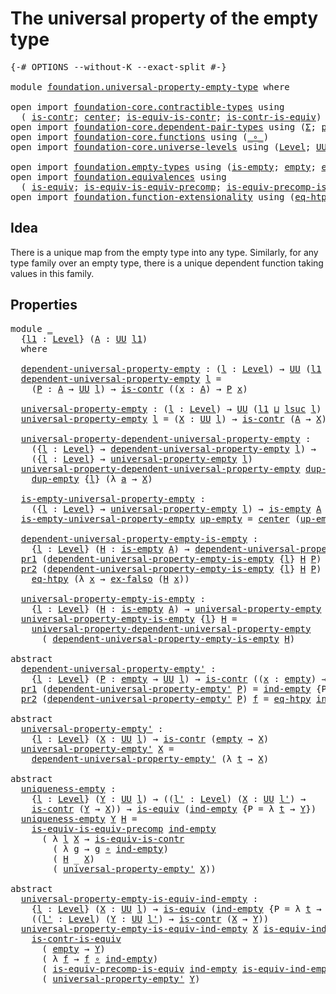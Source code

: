# The universal property of the empty type

<pre class="Agda"><a id="53" class="Symbol">{-#</a> <a id="57" class="Keyword">OPTIONS</a> <a id="65" class="Pragma">--without-K</a> <a id="77" class="Pragma">--exact-split</a> <a id="91" class="Symbol">#-}</a>

<a id="96" class="Keyword">module</a> <a id="103" href="foundation.universal-property-empty-type.html" class="Module">foundation.universal-property-empty-type</a> <a id="144" class="Keyword">where</a>

<a id="151" class="Keyword">open</a> <a id="156" class="Keyword">import</a> <a id="163" href="foundation-core.contractible-types.html" class="Module">foundation-core.contractible-types</a> <a id="198" class="Keyword">using</a>
  <a id="206" class="Symbol">(</a> <a id="208" href="foundation-core.contractible-types.html#992" class="Function">is-contr</a><a id="216" class="Symbol">;</a> <a id="218" href="foundation-core.contractible-types.html#1085" class="Function">center</a><a id="224" class="Symbol">;</a> <a id="226" href="foundation-core.contractible-types.html#4040" class="Function">is-equiv-is-contr</a><a id="243" class="Symbol">;</a> <a id="245" href="foundation-core.contractible-types.html#3005" class="Function">is-contr-is-equiv</a><a id="262" class="Symbol">)</a>
<a id="264" class="Keyword">open</a> <a id="269" class="Keyword">import</a> <a id="276" href="foundation-core.dependent-pair-types.html" class="Module">foundation-core.dependent-pair-types</a> <a id="313" class="Keyword">using</a> <a id="319" class="Symbol">(</a><a id="320" href="foundation-core.dependent-pair-types.html#502" class="Record">Σ</a><a id="321" class="Symbol">;</a> <a id="323" href="foundation-core.dependent-pair-types.html#575" class="InductiveConstructor">pair</a><a id="327" class="Symbol">;</a> <a id="329" href="foundation-core.dependent-pair-types.html#592" class="Field">pr1</a><a id="332" class="Symbol">;</a> <a id="334" href="foundation-core.dependent-pair-types.html#604" class="Field">pr2</a><a id="337" class="Symbol">)</a>
<a id="339" class="Keyword">open</a> <a id="344" class="Keyword">import</a> <a id="351" href="foundation-core.functions.html" class="Module">foundation-core.functions</a> <a id="377" class="Keyword">using</a> <a id="383" class="Symbol">(</a><a id="384" href="foundation-core.functions.html#407" class="Function Operator">_∘_</a><a id="387" class="Symbol">)</a>
<a id="389" class="Keyword">open</a> <a id="394" class="Keyword">import</a> <a id="401" href="foundation-core.universe-levels.html" class="Module">foundation-core.universe-levels</a> <a id="433" class="Keyword">using</a> <a id="439" class="Symbol">(</a><a id="440" href="Agda.Primitive.html#597" class="Postulate">Level</a><a id="445" class="Symbol">;</a> <a id="447" href="foundation-core.universe-levels.html#222" class="Primitive">UU</a><a id="449" class="Symbol">;</a> <a id="451" href="Agda.Primitive.html#810" class="Primitive Operator">_⊔_</a><a id="454" class="Symbol">;</a> <a id="456" href="Agda.Primitive.html#780" class="Primitive">lsuc</a><a id="460" class="Symbol">)</a>

<a id="463" class="Keyword">open</a> <a id="468" class="Keyword">import</a> <a id="475" href="foundation.empty-types.html" class="Module">foundation.empty-types</a> <a id="498" class="Keyword">using</a> <a id="504" class="Symbol">(</a><a id="505" href="foundation-core.empty-types.html#1215" class="Function">is-empty</a><a id="513" class="Symbol">;</a> <a id="515" href="foundation-core.empty-types.html#1044" class="Datatype">empty</a><a id="520" class="Symbol">;</a> <a id="522" href="foundation-core.empty-types.html#1147" class="Function">ex-falso</a><a id="530" class="Symbol">;</a> <a id="532" href="foundation-core.empty-types.html#1068" class="Function">ind-empty</a><a id="541" class="Symbol">)</a>
<a id="543" class="Keyword">open</a> <a id="548" class="Keyword">import</a> <a id="555" href="foundation.equivalences.html" class="Module">foundation.equivalences</a> <a id="579" class="Keyword">using</a>
  <a id="587" class="Symbol">(</a> <a id="589" href="foundation-core.equivalences.html#1542" class="Function">is-equiv</a><a id="597" class="Symbol">;</a> <a id="599" href="foundation.equivalences.html#9571" class="Function">is-equiv-is-equiv-precomp</a><a id="624" class="Symbol">;</a> <a id="626" href="foundation.equivalences.html#7869" class="Function">is-equiv-precomp-is-equiv</a><a id="651" class="Symbol">)</a>
<a id="653" class="Keyword">open</a> <a id="658" class="Keyword">import</a> <a id="665" href="foundation.function-extensionality.html" class="Module">foundation.function-extensionality</a> <a id="700" class="Keyword">using</a> <a id="706" class="Symbol">(</a><a id="707" href="foundation-core.function-extensionality.html#1464" class="Function">eq-htpy</a><a id="714" class="Symbol">)</a>
</pre>
## Idea

There is a unique map from the empty type into any type. Similarly, for any type family over an empty type, there is a unique dependent function taking values in this family.

## Properties

<pre class="Agda"><a id="929" class="Keyword">module</a> <a id="936" href="foundation.universal-property-empty-type.html#936" class="Module">_</a>
  <a id="940" class="Symbol">{</a><a id="941" href="foundation.universal-property-empty-type.html#941" class="Bound">l1</a> <a id="944" class="Symbol">:</a> <a id="946" href="Agda.Primitive.html#597" class="Postulate">Level</a><a id="951" class="Symbol">}</a> <a id="953" class="Symbol">(</a><a id="954" href="foundation.universal-property-empty-type.html#954" class="Bound">A</a> <a id="956" class="Symbol">:</a> <a id="958" href="foundation-core.universe-levels.html#222" class="Primitive">UU</a> <a id="961" href="foundation.universal-property-empty-type.html#941" class="Bound">l1</a><a id="963" class="Symbol">)</a>
  <a id="967" class="Keyword">where</a>

  <a id="976" href="foundation.universal-property-empty-type.html#976" class="Function">dependent-universal-property-empty</a> <a id="1011" class="Symbol">:</a> <a id="1013" class="Symbol">(</a><a id="1014" href="foundation.universal-property-empty-type.html#1014" class="Bound">l</a> <a id="1016" class="Symbol">:</a> <a id="1018" href="Agda.Primitive.html#597" class="Postulate">Level</a><a id="1023" class="Symbol">)</a> <a id="1025" class="Symbol">→</a> <a id="1027" href="foundation-core.universe-levels.html#222" class="Primitive">UU</a> <a id="1030" class="Symbol">(</a><a id="1031" href="foundation.universal-property-empty-type.html#941" class="Bound">l1</a> <a id="1034" href="Agda.Primitive.html#810" class="Primitive Operator">⊔</a> <a id="1036" href="Agda.Primitive.html#780" class="Primitive">lsuc</a> <a id="1041" href="foundation.universal-property-empty-type.html#1014" class="Bound">l</a><a id="1042" class="Symbol">)</a>
  <a id="1046" href="foundation.universal-property-empty-type.html#976" class="Function">dependent-universal-property-empty</a> <a id="1081" href="foundation.universal-property-empty-type.html#1081" class="Bound">l</a> <a id="1083" class="Symbol">=</a>
    <a id="1089" class="Symbol">(</a><a id="1090" href="foundation.universal-property-empty-type.html#1090" class="Bound">P</a> <a id="1092" class="Symbol">:</a> <a id="1094" href="foundation.universal-property-empty-type.html#954" class="Bound">A</a> <a id="1096" class="Symbol">→</a> <a id="1098" href="foundation-core.universe-levels.html#222" class="Primitive">UU</a> <a id="1101" href="foundation.universal-property-empty-type.html#1081" class="Bound">l</a><a id="1102" class="Symbol">)</a> <a id="1104" class="Symbol">→</a> <a id="1106" href="foundation-core.contractible-types.html#992" class="Function">is-contr</a> <a id="1115" class="Symbol">((</a><a id="1117" href="foundation.universal-property-empty-type.html#1117" class="Bound">x</a> <a id="1119" class="Symbol">:</a> <a id="1121" href="foundation.universal-property-empty-type.html#954" class="Bound">A</a><a id="1122" class="Symbol">)</a> <a id="1124" class="Symbol">→</a> <a id="1126" href="foundation.universal-property-empty-type.html#1090" class="Bound">P</a> <a id="1128" href="foundation.universal-property-empty-type.html#1117" class="Bound">x</a><a id="1129" class="Symbol">)</a>

  <a id="1134" href="foundation.universal-property-empty-type.html#1134" class="Function">universal-property-empty</a> <a id="1159" class="Symbol">:</a> <a id="1161" class="Symbol">(</a><a id="1162" href="foundation.universal-property-empty-type.html#1162" class="Bound">l</a> <a id="1164" class="Symbol">:</a> <a id="1166" href="Agda.Primitive.html#597" class="Postulate">Level</a><a id="1171" class="Symbol">)</a> <a id="1173" class="Symbol">→</a> <a id="1175" href="foundation-core.universe-levels.html#222" class="Primitive">UU</a> <a id="1178" class="Symbol">(</a><a id="1179" href="foundation.universal-property-empty-type.html#941" class="Bound">l1</a> <a id="1182" href="Agda.Primitive.html#810" class="Primitive Operator">⊔</a> <a id="1184" href="Agda.Primitive.html#780" class="Primitive">lsuc</a> <a id="1189" href="foundation.universal-property-empty-type.html#1162" class="Bound">l</a><a id="1190" class="Symbol">)</a>
  <a id="1194" href="foundation.universal-property-empty-type.html#1134" class="Function">universal-property-empty</a> <a id="1219" href="foundation.universal-property-empty-type.html#1219" class="Bound">l</a> <a id="1221" class="Symbol">=</a> <a id="1223" class="Symbol">(</a><a id="1224" href="foundation.universal-property-empty-type.html#1224" class="Bound">X</a> <a id="1226" class="Symbol">:</a> <a id="1228" href="foundation-core.universe-levels.html#222" class="Primitive">UU</a> <a id="1231" href="foundation.universal-property-empty-type.html#1219" class="Bound">l</a><a id="1232" class="Symbol">)</a> <a id="1234" class="Symbol">→</a> <a id="1236" href="foundation-core.contractible-types.html#992" class="Function">is-contr</a> <a id="1245" class="Symbol">(</a><a id="1246" href="foundation.universal-property-empty-type.html#954" class="Bound">A</a> <a id="1248" class="Symbol">→</a> <a id="1250" href="foundation.universal-property-empty-type.html#1224" class="Bound">X</a><a id="1251" class="Symbol">)</a>

  <a id="1256" href="foundation.universal-property-empty-type.html#1256" class="Function">universal-property-dependent-universal-property-empty</a> <a id="1310" class="Symbol">:</a>
    <a id="1316" class="Symbol">({</a><a id="1318" href="foundation.universal-property-empty-type.html#1318" class="Bound">l</a> <a id="1320" class="Symbol">:</a> <a id="1322" href="Agda.Primitive.html#597" class="Postulate">Level</a><a id="1327" class="Symbol">}</a> <a id="1329" class="Symbol">→</a> <a id="1331" href="foundation.universal-property-empty-type.html#976" class="Function">dependent-universal-property-empty</a> <a id="1366" href="foundation.universal-property-empty-type.html#1318" class="Bound">l</a><a id="1367" class="Symbol">)</a> <a id="1369" class="Symbol">→</a>
    <a id="1375" class="Symbol">({</a><a id="1377" href="foundation.universal-property-empty-type.html#1377" class="Bound">l</a> <a id="1379" class="Symbol">:</a> <a id="1381" href="Agda.Primitive.html#597" class="Postulate">Level</a><a id="1386" class="Symbol">}</a> <a id="1388" class="Symbol">→</a> <a id="1390" href="foundation.universal-property-empty-type.html#1134" class="Function">universal-property-empty</a> <a id="1415" href="foundation.universal-property-empty-type.html#1377" class="Bound">l</a><a id="1416" class="Symbol">)</a>
  <a id="1420" href="foundation.universal-property-empty-type.html#1256" class="Function">universal-property-dependent-universal-property-empty</a> <a id="1474" href="foundation.universal-property-empty-type.html#1474" class="Bound">dup-empty</a> <a id="1484" class="Symbol">{</a><a id="1485" href="foundation.universal-property-empty-type.html#1485" class="Bound">l</a><a id="1486" class="Symbol">}</a> <a id="1488" href="foundation.universal-property-empty-type.html#1488" class="Bound">X</a> <a id="1490" class="Symbol">=</a>
    <a id="1496" href="foundation.universal-property-empty-type.html#1474" class="Bound">dup-empty</a> <a id="1506" class="Symbol">{</a><a id="1507" href="foundation.universal-property-empty-type.html#1485" class="Bound">l</a><a id="1508" class="Symbol">}</a> <a id="1510" class="Symbol">(λ</a> <a id="1513" href="foundation.universal-property-empty-type.html#1513" class="Bound">a</a> <a id="1515" class="Symbol">→</a> <a id="1517" href="foundation.universal-property-empty-type.html#1488" class="Bound">X</a><a id="1518" class="Symbol">)</a>

  <a id="1523" href="foundation.universal-property-empty-type.html#1523" class="Function">is-empty-universal-property-empty</a> <a id="1557" class="Symbol">:</a>
    <a id="1563" class="Symbol">({</a><a id="1565" href="foundation.universal-property-empty-type.html#1565" class="Bound">l</a> <a id="1567" class="Symbol">:</a> <a id="1569" href="Agda.Primitive.html#597" class="Postulate">Level</a><a id="1574" class="Symbol">}</a> <a id="1576" class="Symbol">→</a> <a id="1578" href="foundation.universal-property-empty-type.html#1134" class="Function">universal-property-empty</a> <a id="1603" href="foundation.universal-property-empty-type.html#1565" class="Bound">l</a><a id="1604" class="Symbol">)</a> <a id="1606" class="Symbol">→</a> <a id="1608" href="foundation-core.empty-types.html#1215" class="Function">is-empty</a> <a id="1617" href="foundation.universal-property-empty-type.html#954" class="Bound">A</a>
  <a id="1621" href="foundation.universal-property-empty-type.html#1523" class="Function">is-empty-universal-property-empty</a> <a id="1655" href="foundation.universal-property-empty-type.html#1655" class="Bound">up-empty</a> <a id="1664" class="Symbol">=</a> <a id="1666" href="foundation-core.contractible-types.html#1085" class="Function">center</a> <a id="1673" class="Symbol">(</a><a id="1674" href="foundation.universal-property-empty-type.html#1655" class="Bound">up-empty</a> <a id="1683" href="foundation-core.empty-types.html#1044" class="Datatype">empty</a><a id="1688" class="Symbol">)</a>

  <a id="1693" href="foundation.universal-property-empty-type.html#1693" class="Function">dependent-universal-property-empty-is-empty</a> <a id="1737" class="Symbol">:</a>
    <a id="1743" class="Symbol">{</a><a id="1744" href="foundation.universal-property-empty-type.html#1744" class="Bound">l</a> <a id="1746" class="Symbol">:</a> <a id="1748" href="Agda.Primitive.html#597" class="Postulate">Level</a><a id="1753" class="Symbol">}</a> <a id="1755" class="Symbol">(</a><a id="1756" href="foundation.universal-property-empty-type.html#1756" class="Bound">H</a> <a id="1758" class="Symbol">:</a> <a id="1760" href="foundation-core.empty-types.html#1215" class="Function">is-empty</a> <a id="1769" href="foundation.universal-property-empty-type.html#954" class="Bound">A</a><a id="1770" class="Symbol">)</a> <a id="1772" class="Symbol">→</a> <a id="1774" href="foundation.universal-property-empty-type.html#976" class="Function">dependent-universal-property-empty</a> <a id="1809" href="foundation.universal-property-empty-type.html#1744" class="Bound">l</a>
  <a id="1813" href="foundation-core.dependent-pair-types.html#592" class="Field">pr1</a> <a id="1817" class="Symbol">(</a><a id="1818" href="foundation.universal-property-empty-type.html#1693" class="Function">dependent-universal-property-empty-is-empty</a> <a id="1862" class="Symbol">{</a><a id="1863" href="foundation.universal-property-empty-type.html#1863" class="Bound">l</a><a id="1864" class="Symbol">}</a> <a id="1866" href="foundation.universal-property-empty-type.html#1866" class="Bound">H</a> <a id="1868" href="foundation.universal-property-empty-type.html#1868" class="Bound">P</a><a id="1869" class="Symbol">)</a> <a id="1871" href="foundation.universal-property-empty-type.html#1871" class="Bound">x</a> <a id="1873" class="Symbol">=</a> <a id="1875" href="foundation-core.empty-types.html#1147" class="Function">ex-falso</a> <a id="1884" class="Symbol">(</a><a id="1885" href="foundation.universal-property-empty-type.html#1866" class="Bound">H</a> <a id="1887" href="foundation.universal-property-empty-type.html#1871" class="Bound">x</a><a id="1888" class="Symbol">)</a>
  <a id="1892" href="foundation-core.dependent-pair-types.html#604" class="Field">pr2</a> <a id="1896" class="Symbol">(</a><a id="1897" href="foundation.universal-property-empty-type.html#1693" class="Function">dependent-universal-property-empty-is-empty</a> <a id="1941" class="Symbol">{</a><a id="1942" href="foundation.universal-property-empty-type.html#1942" class="Bound">l</a><a id="1943" class="Symbol">}</a> <a id="1945" href="foundation.universal-property-empty-type.html#1945" class="Bound">H</a> <a id="1947" href="foundation.universal-property-empty-type.html#1947" class="Bound">P</a><a id="1948" class="Symbol">)</a> <a id="1950" href="foundation.universal-property-empty-type.html#1950" class="Bound">f</a> <a id="1952" class="Symbol">=</a>
    <a id="1958" href="foundation-core.function-extensionality.html#1464" class="Function">eq-htpy</a> <a id="1966" class="Symbol">(λ</a> <a id="1969" href="foundation.universal-property-empty-type.html#1969" class="Bound">x</a> <a id="1971" class="Symbol">→</a> <a id="1973" href="foundation-core.empty-types.html#1147" class="Function">ex-falso</a> <a id="1982" class="Symbol">(</a><a id="1983" href="foundation.universal-property-empty-type.html#1945" class="Bound">H</a> <a id="1985" href="foundation.universal-property-empty-type.html#1969" class="Bound">x</a><a id="1986" class="Symbol">))</a>
  
  <a id="1994" href="foundation.universal-property-empty-type.html#1994" class="Function">universal-property-empty-is-empty</a> <a id="2028" class="Symbol">:</a>
    <a id="2034" class="Symbol">{</a><a id="2035" href="foundation.universal-property-empty-type.html#2035" class="Bound">l</a> <a id="2037" class="Symbol">:</a> <a id="2039" href="Agda.Primitive.html#597" class="Postulate">Level</a><a id="2044" class="Symbol">}</a> <a id="2046" class="Symbol">(</a><a id="2047" href="foundation.universal-property-empty-type.html#2047" class="Bound">H</a> <a id="2049" class="Symbol">:</a> <a id="2051" href="foundation-core.empty-types.html#1215" class="Function">is-empty</a> <a id="2060" href="foundation.universal-property-empty-type.html#954" class="Bound">A</a><a id="2061" class="Symbol">)</a> <a id="2063" class="Symbol">→</a> <a id="2065" href="foundation.universal-property-empty-type.html#1134" class="Function">universal-property-empty</a> <a id="2090" href="foundation.universal-property-empty-type.html#2035" class="Bound">l</a>
  <a id="2094" href="foundation.universal-property-empty-type.html#1994" class="Function">universal-property-empty-is-empty</a> <a id="2128" class="Symbol">{</a><a id="2129" href="foundation.universal-property-empty-type.html#2129" class="Bound">l</a><a id="2130" class="Symbol">}</a> <a id="2132" href="foundation.universal-property-empty-type.html#2132" class="Bound">H</a> <a id="2134" class="Symbol">=</a>
    <a id="2140" href="foundation.universal-property-empty-type.html#1256" class="Function">universal-property-dependent-universal-property-empty</a>
      <a id="2200" class="Symbol">(</a> <a id="2202" href="foundation.universal-property-empty-type.html#1693" class="Function">dependent-universal-property-empty-is-empty</a> <a id="2246" href="foundation.universal-property-empty-type.html#2132" class="Bound">H</a><a id="2247" class="Symbol">)</a>

<a id="2250" class="Keyword">abstract</a>
  <a id="dependent-universal-property-empty&#39;"></a><a id="2261" href="foundation.universal-property-empty-type.html#2261" class="Function">dependent-universal-property-empty&#39;</a> <a id="2297" class="Symbol">:</a>
    <a id="2303" class="Symbol">{</a><a id="2304" href="foundation.universal-property-empty-type.html#2304" class="Bound">l</a> <a id="2306" class="Symbol">:</a> <a id="2308" href="Agda.Primitive.html#597" class="Postulate">Level</a><a id="2313" class="Symbol">}</a> <a id="2315" class="Symbol">(</a><a id="2316" href="foundation.universal-property-empty-type.html#2316" class="Bound">P</a> <a id="2318" class="Symbol">:</a> <a id="2320" href="foundation-core.empty-types.html#1044" class="Datatype">empty</a> <a id="2326" class="Symbol">→</a> <a id="2328" href="foundation-core.universe-levels.html#222" class="Primitive">UU</a> <a id="2331" href="foundation.universal-property-empty-type.html#2304" class="Bound">l</a><a id="2332" class="Symbol">)</a> <a id="2334" class="Symbol">→</a> <a id="2336" href="foundation-core.contractible-types.html#992" class="Function">is-contr</a> <a id="2345" class="Symbol">((</a><a id="2347" href="foundation.universal-property-empty-type.html#2347" class="Bound">x</a> <a id="2349" class="Symbol">:</a> <a id="2351" href="foundation-core.empty-types.html#1044" class="Datatype">empty</a><a id="2356" class="Symbol">)</a> <a id="2358" class="Symbol">→</a> <a id="2360" href="foundation.universal-property-empty-type.html#2316" class="Bound">P</a> <a id="2362" href="foundation.universal-property-empty-type.html#2347" class="Bound">x</a><a id="2363" class="Symbol">)</a>
  <a id="2367" href="foundation-core.dependent-pair-types.html#592" class="Field">pr1</a> <a id="2371" class="Symbol">(</a><a id="2372" href="foundation.universal-property-empty-type.html#2261" class="Function">dependent-universal-property-empty&#39;</a> <a id="2408" href="foundation.universal-property-empty-type.html#2408" class="Bound">P</a><a id="2409" class="Symbol">)</a> <a id="2411" class="Symbol">=</a> <a id="2413" href="foundation-core.empty-types.html#1068" class="Function">ind-empty</a> <a id="2423" class="Symbol">{</a><a id="2424" class="Argument">P</a> <a id="2426" class="Symbol">=</a> <a id="2428" href="foundation.universal-property-empty-type.html#2408" class="Bound">P</a><a id="2429" class="Symbol">}</a>
  <a id="2433" href="foundation-core.dependent-pair-types.html#604" class="Field">pr2</a> <a id="2437" class="Symbol">(</a><a id="2438" href="foundation.universal-property-empty-type.html#2261" class="Function">dependent-universal-property-empty&#39;</a> <a id="2474" href="foundation.universal-property-empty-type.html#2474" class="Bound">P</a><a id="2475" class="Symbol">)</a> <a id="2477" href="foundation.universal-property-empty-type.html#2477" class="Bound">f</a> <a id="2479" class="Symbol">=</a> <a id="2481" href="foundation-core.function-extensionality.html#1464" class="Function">eq-htpy</a> <a id="2489" href="foundation-core.empty-types.html#1068" class="Function">ind-empty</a>

<a id="2500" class="Keyword">abstract</a>
  <a id="universal-property-empty&#39;"></a><a id="2511" href="foundation.universal-property-empty-type.html#2511" class="Function">universal-property-empty&#39;</a> <a id="2537" class="Symbol">:</a>
    <a id="2543" class="Symbol">{</a><a id="2544" href="foundation.universal-property-empty-type.html#2544" class="Bound">l</a> <a id="2546" class="Symbol">:</a> <a id="2548" href="Agda.Primitive.html#597" class="Postulate">Level</a><a id="2553" class="Symbol">}</a> <a id="2555" class="Symbol">(</a><a id="2556" href="foundation.universal-property-empty-type.html#2556" class="Bound">X</a> <a id="2558" class="Symbol">:</a> <a id="2560" href="foundation-core.universe-levels.html#222" class="Primitive">UU</a> <a id="2563" href="foundation.universal-property-empty-type.html#2544" class="Bound">l</a><a id="2564" class="Symbol">)</a> <a id="2566" class="Symbol">→</a> <a id="2568" href="foundation-core.contractible-types.html#992" class="Function">is-contr</a> <a id="2577" class="Symbol">(</a><a id="2578" href="foundation-core.empty-types.html#1044" class="Datatype">empty</a> <a id="2584" class="Symbol">→</a> <a id="2586" href="foundation.universal-property-empty-type.html#2556" class="Bound">X</a><a id="2587" class="Symbol">)</a>
  <a id="2591" href="foundation.universal-property-empty-type.html#2511" class="Function">universal-property-empty&#39;</a> <a id="2617" href="foundation.universal-property-empty-type.html#2617" class="Bound">X</a> <a id="2619" class="Symbol">=</a>
    <a id="2625" href="foundation.universal-property-empty-type.html#2261" class="Function">dependent-universal-property-empty&#39;</a> <a id="2661" class="Symbol">(λ</a> <a id="2664" href="foundation.universal-property-empty-type.html#2664" class="Bound">t</a> <a id="2666" class="Symbol">→</a> <a id="2668" href="foundation.universal-property-empty-type.html#2617" class="Bound">X</a><a id="2669" class="Symbol">)</a>

<a id="2672" class="Keyword">abstract</a>
  <a id="uniqueness-empty"></a><a id="2683" href="foundation.universal-property-empty-type.html#2683" class="Function">uniqueness-empty</a> <a id="2700" class="Symbol">:</a>
    <a id="2706" class="Symbol">{</a><a id="2707" href="foundation.universal-property-empty-type.html#2707" class="Bound">l</a> <a id="2709" class="Symbol">:</a> <a id="2711" href="Agda.Primitive.html#597" class="Postulate">Level</a><a id="2716" class="Symbol">}</a> <a id="2718" class="Symbol">(</a><a id="2719" href="foundation.universal-property-empty-type.html#2719" class="Bound">Y</a> <a id="2721" class="Symbol">:</a> <a id="2723" href="foundation-core.universe-levels.html#222" class="Primitive">UU</a> <a id="2726" href="foundation.universal-property-empty-type.html#2707" class="Bound">l</a><a id="2727" class="Symbol">)</a> <a id="2729" class="Symbol">→</a> <a id="2731" class="Symbol">((</a><a id="2733" href="foundation.universal-property-empty-type.html#2733" class="Bound">l&#39;</a> <a id="2736" class="Symbol">:</a> <a id="2738" href="Agda.Primitive.html#597" class="Postulate">Level</a><a id="2743" class="Symbol">)</a> <a id="2745" class="Symbol">(</a><a id="2746" href="foundation.universal-property-empty-type.html#2746" class="Bound">X</a> <a id="2748" class="Symbol">:</a> <a id="2750" href="foundation-core.universe-levels.html#222" class="Primitive">UU</a> <a id="2753" href="foundation.universal-property-empty-type.html#2733" class="Bound">l&#39;</a><a id="2755" class="Symbol">)</a> <a id="2757" class="Symbol">→</a>
    <a id="2763" href="foundation-core.contractible-types.html#992" class="Function">is-contr</a> <a id="2772" class="Symbol">(</a><a id="2773" href="foundation.universal-property-empty-type.html#2719" class="Bound">Y</a> <a id="2775" class="Symbol">→</a> <a id="2777" href="foundation.universal-property-empty-type.html#2746" class="Bound">X</a><a id="2778" class="Symbol">))</a> <a id="2781" class="Symbol">→</a> <a id="2783" href="foundation-core.equivalences.html#1542" class="Function">is-equiv</a> <a id="2792" class="Symbol">(</a><a id="2793" href="foundation-core.empty-types.html#1068" class="Function">ind-empty</a> <a id="2803" class="Symbol">{</a><a id="2804" class="Argument">P</a> <a id="2806" class="Symbol">=</a> <a id="2808" class="Symbol">λ</a> <a id="2810" href="foundation.universal-property-empty-type.html#2810" class="Bound">t</a> <a id="2812" class="Symbol">→</a> <a id="2814" href="foundation.universal-property-empty-type.html#2719" class="Bound">Y</a><a id="2815" class="Symbol">})</a>
  <a id="2820" href="foundation.universal-property-empty-type.html#2683" class="Function">uniqueness-empty</a> <a id="2837" href="foundation.universal-property-empty-type.html#2837" class="Bound">Y</a> <a id="2839" href="foundation.universal-property-empty-type.html#2839" class="Bound">H</a> <a id="2841" class="Symbol">=</a>
    <a id="2847" href="foundation.equivalences.html#9571" class="Function">is-equiv-is-equiv-precomp</a> <a id="2873" href="foundation-core.empty-types.html#1068" class="Function">ind-empty</a>
      <a id="2889" class="Symbol">(</a> <a id="2891" class="Symbol">λ</a> <a id="2893" href="foundation.universal-property-empty-type.html#2893" class="Bound">l</a> <a id="2895" href="foundation.universal-property-empty-type.html#2895" class="Bound">X</a> <a id="2897" class="Symbol">→</a> <a id="2899" href="foundation-core.contractible-types.html#4040" class="Function">is-equiv-is-contr</a>
        <a id="2925" class="Symbol">(</a> <a id="2927" class="Symbol">λ</a> <a id="2929" href="foundation.universal-property-empty-type.html#2929" class="Bound">g</a> <a id="2931" class="Symbol">→</a> <a id="2933" href="foundation.universal-property-empty-type.html#2929" class="Bound">g</a> <a id="2935" href="foundation-core.functions.html#407" class="Function Operator">∘</a> <a id="2937" href="foundation-core.empty-types.html#1068" class="Function">ind-empty</a><a id="2946" class="Symbol">)</a>
        <a id="2956" class="Symbol">(</a> <a id="2958" href="foundation.universal-property-empty-type.html#2839" class="Bound">H</a> <a id="2960" class="Symbol">_</a> <a id="2962" href="foundation.universal-property-empty-type.html#2895" class="Bound">X</a><a id="2963" class="Symbol">)</a>
        <a id="2973" class="Symbol">(</a> <a id="2975" href="foundation.universal-property-empty-type.html#2511" class="Function">universal-property-empty&#39;</a> <a id="3001" href="foundation.universal-property-empty-type.html#2895" class="Bound">X</a><a id="3002" class="Symbol">))</a>

<a id="3006" class="Keyword">abstract</a>
  <a id="universal-property-empty-is-equiv-ind-empty"></a><a id="3017" href="foundation.universal-property-empty-type.html#3017" class="Function">universal-property-empty-is-equiv-ind-empty</a> <a id="3061" class="Symbol">:</a>
    <a id="3067" class="Symbol">{</a><a id="3068" href="foundation.universal-property-empty-type.html#3068" class="Bound">l</a> <a id="3070" class="Symbol">:</a> <a id="3072" href="Agda.Primitive.html#597" class="Postulate">Level</a><a id="3077" class="Symbol">}</a> <a id="3079" class="Symbol">(</a><a id="3080" href="foundation.universal-property-empty-type.html#3080" class="Bound">X</a> <a id="3082" class="Symbol">:</a> <a id="3084" href="foundation-core.universe-levels.html#222" class="Primitive">UU</a> <a id="3087" href="foundation.universal-property-empty-type.html#3068" class="Bound">l</a><a id="3088" class="Symbol">)</a> <a id="3090" class="Symbol">→</a> <a id="3092" href="foundation-core.equivalences.html#1542" class="Function">is-equiv</a> <a id="3101" class="Symbol">(</a><a id="3102" href="foundation-core.empty-types.html#1068" class="Function">ind-empty</a> <a id="3112" class="Symbol">{</a><a id="3113" class="Argument">P</a> <a id="3115" class="Symbol">=</a> <a id="3117" class="Symbol">λ</a> <a id="3119" href="foundation.universal-property-empty-type.html#3119" class="Bound">t</a> <a id="3121" class="Symbol">→</a> <a id="3123" href="foundation.universal-property-empty-type.html#3080" class="Bound">X</a><a id="3124" class="Symbol">})</a> <a id="3127" class="Symbol">→</a>
    <a id="3133" class="Symbol">((</a><a id="3135" href="foundation.universal-property-empty-type.html#3135" class="Bound">l&#39;</a> <a id="3138" class="Symbol">:</a> <a id="3140" href="Agda.Primitive.html#597" class="Postulate">Level</a><a id="3145" class="Symbol">)</a> <a id="3147" class="Symbol">(</a><a id="3148" href="foundation.universal-property-empty-type.html#3148" class="Bound">Y</a> <a id="3150" class="Symbol">:</a> <a id="3152" href="foundation-core.universe-levels.html#222" class="Primitive">UU</a> <a id="3155" href="foundation.universal-property-empty-type.html#3135" class="Bound">l&#39;</a><a id="3157" class="Symbol">)</a> <a id="3159" class="Symbol">→</a> <a id="3161" href="foundation-core.contractible-types.html#992" class="Function">is-contr</a> <a id="3170" class="Symbol">(</a><a id="3171" href="foundation.universal-property-empty-type.html#3080" class="Bound">X</a> <a id="3173" class="Symbol">→</a> <a id="3175" href="foundation.universal-property-empty-type.html#3148" class="Bound">Y</a><a id="3176" class="Symbol">))</a>
  <a id="3181" href="foundation.universal-property-empty-type.html#3017" class="Function">universal-property-empty-is-equiv-ind-empty</a> <a id="3225" href="foundation.universal-property-empty-type.html#3225" class="Bound">X</a> <a id="3227" href="foundation.universal-property-empty-type.html#3227" class="Bound">is-equiv-ind-empty</a> <a id="3246" href="foundation.universal-property-empty-type.html#3246" class="Bound">l&#39;</a> <a id="3249" href="foundation.universal-property-empty-type.html#3249" class="Bound">Y</a> <a id="3251" class="Symbol">=</a>
    <a id="3257" href="foundation-core.contractible-types.html#3005" class="Function">is-contr-is-equiv</a>
      <a id="3281" class="Symbol">(</a> <a id="3283" href="foundation-core.empty-types.html#1044" class="Datatype">empty</a> <a id="3289" class="Symbol">→</a> <a id="3291" href="foundation.universal-property-empty-type.html#3249" class="Bound">Y</a><a id="3292" class="Symbol">)</a>
      <a id="3300" class="Symbol">(</a> <a id="3302" class="Symbol">λ</a> <a id="3304" href="foundation.universal-property-empty-type.html#3304" class="Bound">f</a> <a id="3306" class="Symbol">→</a> <a id="3308" href="foundation.universal-property-empty-type.html#3304" class="Bound">f</a> <a id="3310" href="foundation-core.functions.html#407" class="Function Operator">∘</a> <a id="3312" href="foundation-core.empty-types.html#1068" class="Function">ind-empty</a><a id="3321" class="Symbol">)</a>
      <a id="3329" class="Symbol">(</a> <a id="3331" href="foundation.equivalences.html#7869" class="Function">is-equiv-precomp-is-equiv</a> <a id="3357" href="foundation-core.empty-types.html#1068" class="Function">ind-empty</a> <a id="3367" href="foundation.universal-property-empty-type.html#3227" class="Bound">is-equiv-ind-empty</a> <a id="3386" href="foundation.universal-property-empty-type.html#3249" class="Bound">Y</a><a id="3387" class="Symbol">)</a>
      <a id="3395" class="Symbol">(</a> <a id="3397" href="foundation.universal-property-empty-type.html#2511" class="Function">universal-property-empty&#39;</a> <a id="3423" href="foundation.universal-property-empty-type.html#3249" class="Bound">Y</a><a id="3424" class="Symbol">)</a>
</pre>